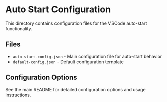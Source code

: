 # Auto Start Configuration

This directory contains configuration files for the VSCode auto-start functionality.

## Files

- `auto-start-config.json` - Main configuration file for auto-start behavior
- `default-config.json` - Default configuration template

## Configuration Options

See the main README for detailed configuration options and usage instructions.
